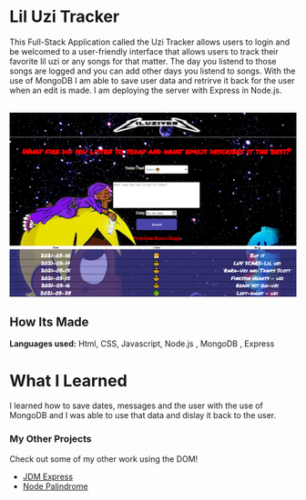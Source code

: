 # Lil Uzi Tracker

This Full-Stack Application called the Uzi Tracker allows users to login and be welcomed to a user-friendly interface that allows users to track their favorite lil uzi or any songs for that matter. The day you listend to those songs are logged and you can add other days you listend to songs. With the use of MongoDB I am able to save user data and retrirve it back for the user when an edit is made. I am deploying the server with Express in Node.js. 
 
&emsp;
![Screenshot](uzi.png)

## How Its Made 
**Languages used:** Html, CSS, Javascript, Node.js , MongoDB , Express
# What I Learned
I learned how to save dates, messages and the user with the use of MongoDB and I was able to use that data and dislay it back to the user.
### My Other Projects 
Check out some of my other work using the DOM!
* [JDM Express](https://github.com/BrianMelaraDev/jdmPersonalExpress/blob/main/README.md)
* [Node Palindrome](https://github.com/BrianMelaraDev/node-palindrome-bootcamp/tree/answer)
